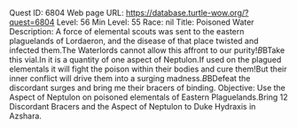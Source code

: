 Quest ID: 6804
Web page URL: https://database.turtle-wow.org/?quest=6804
Level: 56
Min Level: 55
Race: nil
Title: Poisoned Water
Description: A force of elemental scouts was sent to the eastern plaguelands of Lordaeron, and the disease of that place twisted and infected them.The Waterlords cannot allow this affront to our purity!$B$BTake this vial.In it is a quantity of one aspect of Neptulon.If used on the plagued elementals it will fight the poison within their bodies and cure them!But their inner conflict will drive them into a surging madness.$B$BDefeat the discordant surges and bring me their bracers of binding.
Objective: Use the Aspect of Neptulon on poisoned elementals of Eastern Plaguelands.Bring 12 Discordant Bracers and the Aspect of Neptulon to Duke Hydraxis in Azshara.
